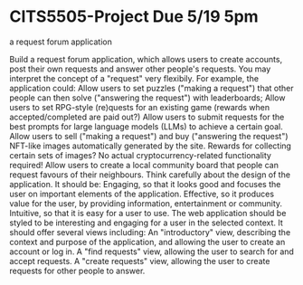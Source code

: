 # CITS5505-Project Due 5/19 5pm
a request forum application

Build a request forum application, which allows users to create accounts, post their own requests and answer other people's requests. You may interpret the concept of a "request" very flexibily. For example, the application could:
Allow users to set puzzles ("making a request") that other people can then solve ("answering the request") with leaderboards;
Allow users to set RPG-style (re)quests for an existing game (rewards when accepted/completed are paid out?)
Allow users to submit requests for the best prompts for large language models (LLMs) to achieve a certain goal.
Allow users to sell ("making a request") and buy ("answering the request") NFT-like images automatically generated by the site. Rewards for collecting certain sets of images? No actual cryptocurrency-related functionality required!
Allow users to create a local community board that people can request favours of their neighbours.
Think carefully about the design of the application. It should be:
Engaging, so that it looks good and focuses the user on important elements of the application.
Effective, so it produces value for the user, by providing information, entertainment or community.
Intuitive, so that it is easy for a user to use.
The web application should be styled to be interesting and engaging for a user in the selected context. It should offer several views including:
An "introductory" view, describing the context and purpose of the application, and allowing the user to create an account or log in.
A "find requests" view, allowing the user to search for and accept requests.
A "create requests" view, allowing the user to create requests for other people to answer.
